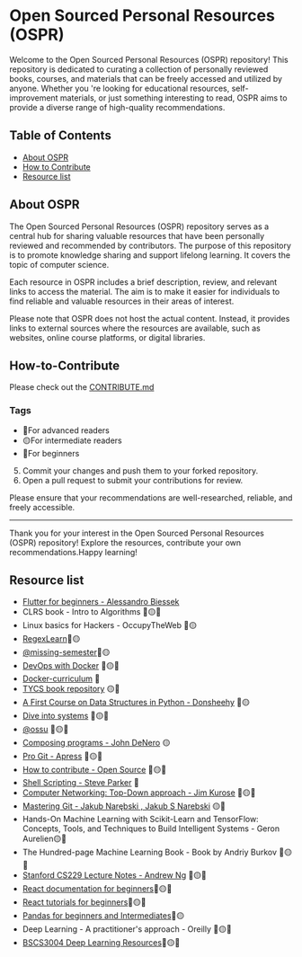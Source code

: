 # Open Sourced Personal Resources (OSPR)

Welcome to the Open Sourced Personal Resources (OSPR) repository! This repository is dedicated to curating a collection
 of personally reviewed books, courses, and materials that can be freely accessed and utilized by anyone. Whether you
're looking for educational resources, self-improvement materials, or just something interesting to read, OSPR aims to
 provide a diverse range of high-quality recommendations.

## Table of Contents

- [About OSPR](#about-ospr)
- [How to Contribute](#how-to-contribute)
- [Resource list](#resource-list)

## About OSPR

The Open Sourced Personal Resources (OSPR) repository serves as a central hub for sharing valuable resources that have
 been personally reviewed and recommended by contributors. The purpose of this repository is to promote knowledge
 sharing and support lifelong learning. It covers the topic of computer science.

Each resource in OSPR includes a brief description, review, and relevant links to access the material. The aim is to
 make it easier for individuals to find reliable and valuable resources in their areas of interest.

Please note that OSPR does not host the actual content. Instead, it provides links to external sources where the
 resources are available, such as websites, online course platforms, or digital libraries.

## How-to-Contribute
Please check out the [CONTRIBUTE.md](https://github.com/Spirizeon/OSPR/blob/main/CONTRIBUTE.md)
### Tags
- 🔴For advanced readers
- 🟡For intermediate readers
- 🔵For beginners

5. Commit your changes and push them to your forked repository.
6. Open a pull request to submit your contributions for review.

Please ensure that your recommendations are well-researched, reliable, and freely accessible.

---

Thank you for your interest in the Open Sourced Personal Resources (OSPR) repository! Explore the resources, contribute
 your own recommendations.Happy learning!
 

## Resource list

+ [Flutter for beginners - Alessandro Biessek](https://www.packtpub.com/product/flutter-for-beginners/9781788996082)
+ CLRS book - Intro to Algorithms 🔵🟡🔴
+ Linux basics for Hackers - OccupyTheWeb 🔵🟡
+ [RegexLearn](https://regexlearn.com/)🔵🟡
+ [@missing-semester](https://github.com/missing-semester)🔵🟡
+ [DevOps with Docker](https://devopswithdocker.com) 🔵🟡🔴
+ [Docker-curriculum](https://docker-curriculum.com/) 🔵
+ [TYCS book repository](https://teachyourselfcs.com/) 🟡🔴
+ [A First Course on Data Structures in Python - Donsheehy](https://donsheehy.github.io/datastructures/) 🔵🟡
+ [Dive into systems](https://diveintosystems.org/book/) 🔵🟡🔴
+ [@ossu](https://github.com/ossu) 🔵🟡🔴
+ [Composing programs - John DeNero](https://www.composingprograms.com/) 🟡
+ [Pro Git - Apress](https://git-scm.com/book/en/v2) 🔵🟡🔴
+ [How to contribute - Open Source](https://opensource.guide/how-to-contribute/) 🔵🟡🔴
+ [Shell Scripting - Steve Parker](https://www.shellscript.sh/) 🔵
+ [Computer Networking: Top-Down approach - Jim Kurose](https://beta.computer-networking.info/syllabus/default/index.html) 🔵🟡🔴
+ [Mastering Git - Jakub Narębski , Jakub S Narebski](https://www.packtpub.com/product/mastering-git/9781783553754) 🟡🔴
+ Hands-On Machine Learning with Scikit-Learn and TensorFlow: Concepts, Tools, and Techniques to Build Intelligent Systems - Geron Aurelien🟡🔴
+ The Hundred-page Machine Learning Book - Book by Andriy Burkov 🔵🟡🔴
+ [Stanford CS229 Lecture Notes - Andrew Ng](https://cs229.stanford.edu/main_notes.pdf) 🔵🟡🔴
+ [React documentation for beginners](https://react.dev/learn)🔵🟡🔴
+ [React tutorials for beginners](https://scrimba.com/learn/learnreact)🔵🟡🔴
+ [Pandas for beginners and Intermediates](https://youtube.com/playlist?list=PLeo1K3hjS3uuASpe-1LjfG5f14Bnozjwy&si=n3y3GaR1q3NauF9h)🔵🟡
+ Deep Learning - A practitioner's approach - Oreilly 🔵🟡🔴
+ [BSCS3004 Deep Learning Resources](https://github.com/DotSlash-A/BSCS3004-Deep-Learning-resources)🔵🟡🔴


